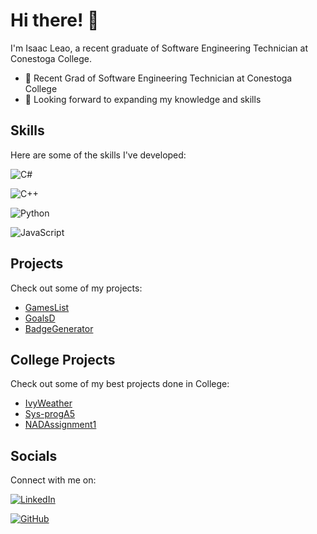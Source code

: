 # Hi there! 👋

I'm Isaac Leao, a recent graduate of Software Engineering Technician at Conestoga College.

- 👀 Recent Grad of Software Engineering Technician at Conestoga College
- 💪 Looking forward to expanding my knowledge and skills

## Skills
Here are some of the skills I've developed:

![C#](https://img.shields.io/badge/C%23-239120?style=for-the-badge&logo=c-sharp&logoColor=white) 

![C++](https://img.shields.io/badge/C++-00599C?style=for-the-badge&logo=c%2B%2B&logoColor=white)

![Python](https://img.shields.io/badge/Python-3776AB?style=for-the-badge&logo=python&logoColor=white)

![JavaScript](https://img.shields.io/badge/JavaScript-F7DF1E?style=for-the-badge&logo=javascript&logoColor=black)


## Projects
Check out some of my projects:

- [GamesList](https://github.com/IribeiroLeao2003/GamesList)
- [GoalsD](https://github.com/IribeiroLeao2003/GoalsD)
- [BadgeGenerator](https://github.com/IribeiroLeao2003/BadgeGenerator)



## College Projects
Check out some of my best projects done in College:

- [IvyWeather](https://github.com/Vivi-Kass/IvyWeather)
- [Sys-progA5](https://github.com/Vivi-Kass/IvyWeather)
- [NADAssignment1](https://github.com/IribeiroLeao2003/NADAssignment1)

  
## Socials
Connect with me on:

[![LinkedIn](https://img.shields.io/badge/LinkedIn-0077B5?style=for-the-badge&logo=linkedin&logoColor=white)](https://www.linkedin.com/in/isaacleao/?originalSubdomain=ca)

[![GitHub](https://img.shields.io/badge/GitHub-100000?style=for-the-badge&logo=github&logoColor=white)](https://github.com/IribeiroLeao2003)

